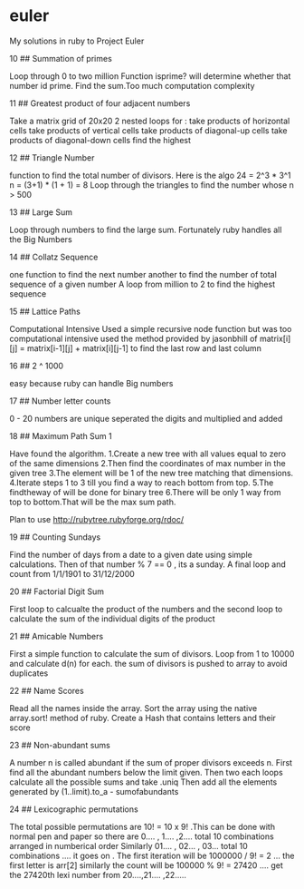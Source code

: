 euler
=====

My solutions in ruby to Project Euler

10 ## Summation of primes

Loop through 0 to two million
Function isprime? will determine whether that number id prime.
Find the sum.Too much computation complexity

11 ## Greatest product of four adjacent numbers

Take a matrix grid of 20x20
2 nested loops for :
take products of horizontal cells
take products of vertical cells
take products of diagonal-up cells
take products of diagonal-down cells
find the highest

12 ## Triangle Number

function to find the total number of divisors.
Here is the algo
24 = 2^3 * 3^1
n =  (3+1) * (1 + 1) = 8
Loop through the triangles to find the number whose n > 500

13 ## Large Sum

Loop through numbers to find the large sum.
Fortunately ruby handles all the Big Numbers

14 ## Collatz Sequence

one function to find the next number
another to find the number of total sequence of a given number
A loop from million to 2 to find the highest sequence

15 ## Lattice Paths

Computational Intensive
Used a simple recursive node function but was too computational intensive
used the method provided by jasonbhill of matrix[i][j] = matrix[i-1][j] + matrix[i][j-1] to find the last row and last column

16 ## 2 ^ 1000

easy because ruby can handle Big numbers

17 ## Number letter counts

0 - 20 numbers are unique 
seperated the digits and multiplied and added

18 ## Maximum Path Sum 1

Have found the algorithm.
1.Create a new tree with all values equal to zero of the same dimensions
2.Then find the coordinates of max number in the given tree
3.The element will be 1 of the new tree matching that dimensions.
4.Iterate steps 1 to 3 till you find a way to reach bottom from top.
5.The findtheway of will be done for binary tree
6.There will be only 1 way from top to bottom.That will be the max sum path.

Plan to use http://rubytree.rubyforge.org/rdoc/

19 ## Counting Sundays

Find the number of days from a date to a given date using simple calculations.
Then of that number % 7 == 0 , its a sunday.
A final loop and count from 1/1/1901 to 31/12/2000

20 ## Factorial Digit Sum

First loop to calcualte the product of the numbers and the second loop to calculate the sum of the individual
digits of the product

21 ## Amicable Numbers

First a simple function to calculate the sum of divisors.
Loop from 1 to 10000 and calculate d(n) for each.
the sum of divisors is pushed to array to avoid duplicates

22 ## Name Scores

Read all the names inside the array.
Sort the array using the native array.sort! method of ruby.
Create a Hash that contains letters and their score

23 ## Non-abundant sums

A number n is called abundant if the sum of proper divisors exceeds n.
First find all the abundant numbers below the limit given.
Then two each loops calculate all the possible sums and take .uniq
Then add all the elements generated by (1..limit).to_a - sumofabundants

24 ## Lexicographic permutations

The total possible permutations are 10! = 10 x 9! .This can be done with normal pen and paper
so there are 0.... , 1.... ,2.... total 10 combinations arranged in numberical order
Similarly 01.... , 02... , 03... total 10 combinations .... it goes on .
The first iteration will be 1000000 / 9! = 2 ... the first letter is arr[2]
similarly the count will be 100000 % 9! = 27420 .... get the 27420th lexi number from 20....,21.... ,22.....
